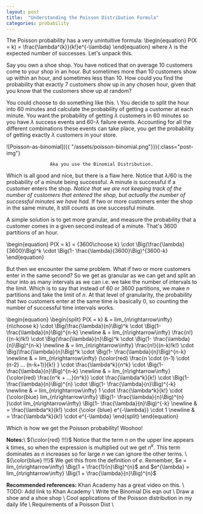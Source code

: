 ```yaml
---
layout: post
title:  "Understanding the Poisson Distribution Formula"
categories: probability
---
```

The Poisson probability has a very unintuitive formula:
\begin{equation}
P(X = k) = \frac{\lambda^{k}}{k!}e^{-\lambda}
\end{equation}
where $\lambda$ is the expected number of successes. Let's unpack this.

Say you own a shoe shop. You have noticed that on average 10 customers come to your shop in an hour. But sometimes more than 10 customers show up within an hour, and sometimes less than 10. How could you find the probability that exactly 7 customers show up in any chosen hour, given that you know that the customers show up at random?

You could choose to do something like this. \\
You decide to split the hour into 60 minutes and calculate the probability of getting a customer at each minute. You want the probability of getting $\lambda$ customers in 60 minutes so you have $\lambda$ success events and 60-$\lambda$ failure events. Accounting for all the different combinations these events can take place, you get the probability of getting exactly $\lambda$ customers in your store.

![Poisson-as-binomial]({{ "/assets/poisson-binomial.png"}}){:class="post-img"}

                    Aka you use the Binomial Distribution.

Which is all good and nice, but there is a flaw here. Notice that $\lambda/60$ is the probability of a minute being successful. A minute is successful if a customer enters the shop. *Notice that we are not keeping track of the number of customers that entered the shop, but actually the number of successful minutes we have had.* If two or more customers enter the shop in the same minute, it still counts as one successful minute. 

A simple solution is to get more granular, and measure the probability that a customer comes in a given second instead of a minute. That's 3600 partitions of an hour.

\begin{equation}
P(X = k) = {3600\choose k} \cdot \Big(\frac{\lambda}{3600}\Big)^k \cdot \Big(1- \frac{\lambda}{3600}\Big)^{3600-k}
\end{equation}

But then we encounter the same problem. What if two or more customers enter in the same second? So we get as granular as we can get and split an hour into as many intervals as we can i.e. we take the number of intervals to the limit. Which is to say that instead of 60 or 3600 partitions, we make $n$ partitions and take the limit of $n$. At that level of granularity, the probability that two customers enter at the same time is basically 0, so counting the number of successful time intervals works.

\begin{equation}
\begin{split}
P(X = k) & = lim_{n\rightarrow\infty} {n\choose k} \cdot \Big(\frac{\lambda}{n}\Big)^k \cdot \Big(1- \frac{\lambda}{n}\Big)^{n-k}
	\newline
    & = lim_{n\rightarrow\infty} \frac{n!}{(n-k)!k!} \cdot \Big(\frac{\lambda}{n}\Big)^k \cdot \Big(1- \frac{\lambda}{n}\Big)^{n-k} 
    \newline
    & = lim_{n\rightarrow\infty} \frac{n!}{(n-k)!k!} \cdot \Big(\frac{\lambda}{n}\Big)^k \cdot \Big(1- \frac{\lambda}{n}\Big)^{n-k}
    \newline
    & = lim_{n\rightarrow\infty} {\color{red} \frac{n \cdot (n-1) \cdot (n-2) ... (n-k+1)}{k!} } \cdot \frac{\lambda^k}{n^k} \cdot \Big(1- \frac{\lambda}{n}\Big)^{n-k}
    \newline
    & = lim_{n\rightarrow\infty} {\color{red} \frac{n^k + ...}{n^k}} \cdot \frac{\lambda^k}{k!} \cdot \Big(1- \frac{\lambda}{n}\Big)^{n} \cdot \Big(1- \frac{\lambda}{n}\Big)^{-k}
    \newline
    & = lim_{n\rightarrow\infty} 1 \cdot \frac{\lambda^k}{k!} \cdot {\color{blue} lim_{n\rightarrow\infty} \Big(1- \frac{\lambda}{n}\Big)^{n} }\cdot lim_{n\rightarrow\infty} \Big(1- \frac{\lambda}{n}\Big)^{-k}
	\newline
	& = \frac{\lambda^k}{k!} \cdot {\color {blue} e^{-\lambda}} \cdot 1 
	\newline
	& = \frac{\lambda^k}{k!} \cdot e^{-\lambda}
\end{split}
\end{equation}

Which is how we get the Poisson probability! Woohoo! 

**Notes:**\\
${\color{red} !!!}$ Notice that the term $n$ on the upper line appears k times, so when the expression is multiplied out we get $n^k$. This term dominates as $n$ increases so for large $n$ we can ignore the other terms. \\
${\color{blue} !!!}$ We get this from the definition of $e$. Remember, $e = lim_{n\rightarrow\infty} \Big(1 + \frac{1}{n}\Big)^{n}$ and $e^{\lambda} = lim_{n\rightarrow\infty} \Big(1 + \frac{\lambda}{n}\Big)^{n}$  


**Recommended references:**
Khan Academy has a great video on this.
\\
TODO: Add link to Khan Academy \\
Write the Binomial Dis eqn out \\
Draw a shoe and a shoe shop \\
Cool applications of the Poisson distribution in my daily life \\
Requirements of a Poisson Dist \\

